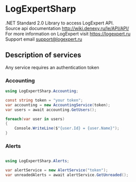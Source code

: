 # LogExpertSharp
.NET Standard 2.0 Library to access LogExpert API.  
Source api documentation http://wiki.denexy.ru/le/API/API/  
For more information on LogExpert visit https://logexpert.ru  
Support email support@logexpert.ru  

## Description of services
Any service requires an authentication token

### Accounting

```c#
using LogExpertSharp.Accounting;

const string token = "your token";
var accounting = new AccountingService(token);
var users = await accounting.GetUsers();

foreach(var user in users)
{
    Console.WriteLine($"{user.Id} = {user.Name}");
}
```

### Alerts

```c#

using LogExpertSharp.Alerts;

var alertService = new AlertService("token");
var unreadedAlerts = await alertService.GetUnreaded();

```